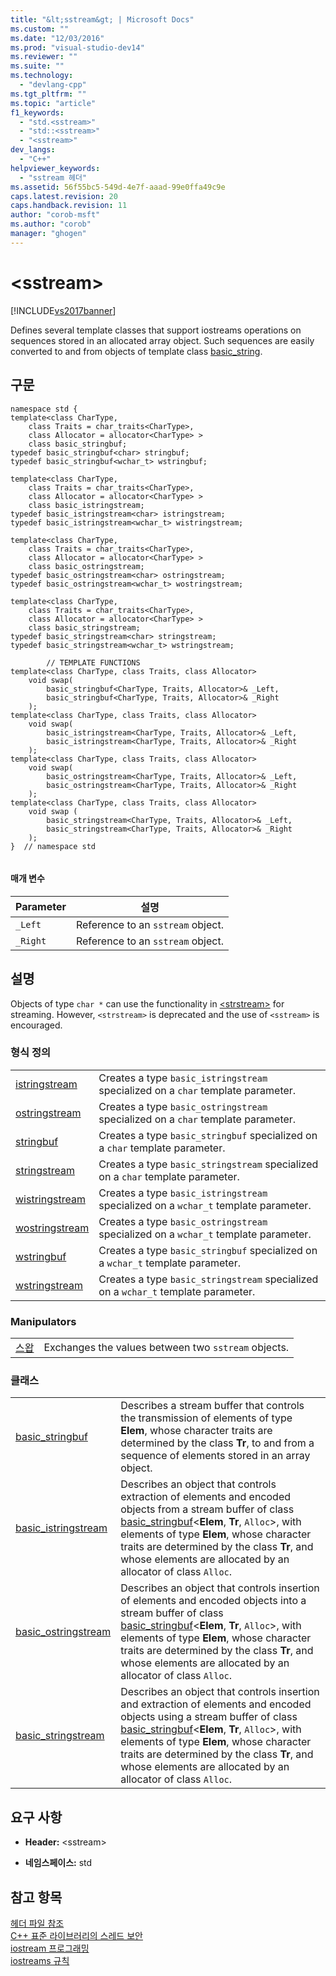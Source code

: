 ```yaml
---
title: "&lt;sstream&gt; | Microsoft Docs"
ms.custom: ""
ms.date: "12/03/2016"
ms.prod: "visual-studio-dev14"
ms.reviewer: ""
ms.suite: ""
ms.technology: 
  - "devlang-cpp"
ms.tgt_pltfrm: ""
ms.topic: "article"
f1_keywords: 
  - "std.<sstream>"
  - "std::<sstream>"
  - "<sstream>"
dev_langs: 
  - "C++"
helpviewer_keywords: 
  - "sstream 헤더"
ms.assetid: 56f55bc5-549d-4e7f-aaad-99e0ffa49c9e
caps.latest.revision: 20
caps.handback.revision: 11
author: "corob-msft"
ms.author: "corob"
manager: "ghogen"
---
```

# &lt;sstream&gt;
[!INCLUDE[vs2017banner](../assembler/inline/includes/vs2017banner.md)]

Defines several template classes that support iostreams operations on sequences stored in an allocated array object.  Such sequences are easily converted to and from objects of template class [basic\_string](../standard-library/basic-string-class.md).  
  
## 구문  
  
```  
namespace std {  
template<class CharType,  
    class Traits = char_traits<CharType>,  
    class Allocator = allocator<CharType> >  
    class basic_stringbuf;  
typedef basic_stringbuf<char> stringbuf;  
typedef basic_stringbuf<wchar_t> wstringbuf;  
  
template<class CharType,  
    class Traits = char_traits<CharType>,  
    class Allocator = allocator<CharType> >  
    class basic_istringstream;  
typedef basic_istringstream<char> istringstream;  
typedef basic_istringstream<wchar_t> wistringstream;  
  
template<class CharType,  
    class Traits = char_traits<CharType>,  
    class Allocator = allocator<CharType> >  
    class basic_ostringstream;  
typedef basic_ostringstream<char> ostringstream;  
typedef basic_ostringstream<wchar_t> wostringstream;  
  
template<class CharType,  
    class Traits = char_traits<CharType>,  
    class Allocator = allocator<CharType> >  
    class basic_stringstream;  
typedef basic_stringstream<char> stringstream;  
typedef basic_stringstream<wchar_t> wstringstream;  
  
        // TEMPLATE FUNCTIONS  
template<class CharType, class Traits, class Allocator>  
    void swap(  
        basic_stringbuf<CharType, Traits, Allocator>& _Left,  
        basic_stringbuf<CharType, Traits, Allocator>& _Right  
    );   
template<class CharType, class Traits, class Allocator>  
    void swap(  
        basic_istringstream<CharType, Traits, Allocator>& _Left,  
        basic_istringstream<CharType, Traits, Allocator>& _Right  
    );  
template<class CharType, class Traits, class Allocator>  
    void swap(  
        basic_ostringstream<CharType, Traits, Allocator>& _Left,  
        basic_ostringstream<CharType, Traits, Allocator>& _Right  
    );  
template<class CharType, class Traits, class Allocator>  
    void swap (  
        basic_stringstream<CharType, Traits, Allocator>& _Left,  
        basic_stringstream<CharType, Traits, Allocator>& _Right  
    );  
}  // namespace std  
  
```  
  
#### 매개 변수  
  
|Parameter|설명|  
|---------------|--------|  
|`_Left`|Reference to an `sstream` object.|  
|`_Right`|Reference to an `sstream` object.|  
  
## 설명  
 Objects of type `char *` can use the functionality in [\<strstream\>](../standard-library/strstream.md) for streaming.  However, `<strstream>` is deprecated and the use of `<sstream>` is encouraged.  
  
### 형식 정의  
  
|||  
|-|-|  
|[istringstream](../Topic/istringstream.md)|Creates a type `basic_istringstream` specialized on a `char` template parameter.|  
|[ostringstream](../Topic/ostringstream.md)|Creates a type `basic_ostringstream` specialized on a `char` template parameter.|  
|[stringbuf](../Topic/stringbuf.md)|Creates a type `basic_stringbuf` specialized on a `char` template parameter.|  
|[stringstream](../Topic/stringstream.md)|Creates a type `basic_stringstream` specialized on a `char` template parameter.|  
|[wistringstream](../Topic/wistringstream.md)|Creates a type `basic_istringstream` specialized on a `wchar_t` template parameter.|  
|[wostringstream](../Topic/wostringstream.md)|Creates a type `basic_ostringstream` specialized on a `wchar_t` template parameter.|  
|[wstringbuf](../Topic/wstringbuf.md)|Creates a type `basic_stringbuf` specialized on a `wchar_t` template parameter.|  
|[wstringstream](../Topic/wstringstream.md)|Creates a type `basic_stringstream` specialized on a `wchar_t` template parameter.|  
  
### Manipulators  
  
|||  
|-|-|  
|[스왑](../Topic/%3Csstream%3E%20swap.md)|Exchanges the values between two `sstream` objects.|  
  
### 클래스  
  
|||  
|-|-|  
|[basic\_stringbuf](../standard-library/basic-stringbuf-class.md)|Describes a stream buffer that controls the transmission of elements of type **Elem**, whose character traits are determined by the class **Tr**, to and from a sequence of elements stored in an array object.|  
|[basic\_istringstream](../standard-library/basic-istringstream-class.md)|Describes an object that controls extraction of elements and encoded objects from a stream buffer of class [basic\_stringbuf](../standard-library/basic-stringbuf-class.md)\<**Elem**, **Tr**, `Alloc`\>, with elements of type **Elem**, whose character traits are determined by the class **Tr**, and whose elements are allocated by an allocator of class `Alloc`.|  
|[basic\_ostringstream](../standard-library/basic-ostringstream-class.md)|Describes an object that controls insertion of elements and encoded objects into a stream buffer of class [basic\_stringbuf](../standard-library/basic-stringbuf-class.md)\<**Elem**, **Tr**, `Alloc`\>, with elements of type **Elem**, whose character traits are determined by the class **Tr**, and whose elements are allocated by an allocator of class `Alloc`.|  
|[basic\_stringstream](../standard-library/basic-stringstream-class.md)|Describes an object that controls insertion and extraction of elements and encoded objects using a stream buffer of class [basic\_stringbuf](../standard-library/basic-stringbuf-class.md)\<**Elem**, **Tr**, `Alloc`\>, with elements of type **Elem**, whose character traits are determined by the class **Tr**, and whose elements are allocated by an allocator of class `Alloc`.|  
  
## 요구 사항  
  
-   **Header:** \<sstream\>  
  
-   **네임스페이스:** std  
  
## 참고 항목  
 [헤더 파일 참조](../standard-library/cpp-standard-library-header-files.md)   
 [C\+\+ 표준 라이브러리의 스레드 보안](../standard-library/thread-safety-in-the-cpp-standard-library.md)   
 [iostream 프로그래밍](../standard-library/iostream-programming.md)   
 [iostreams 규칙](../standard-library/iostreams-conventions.md)